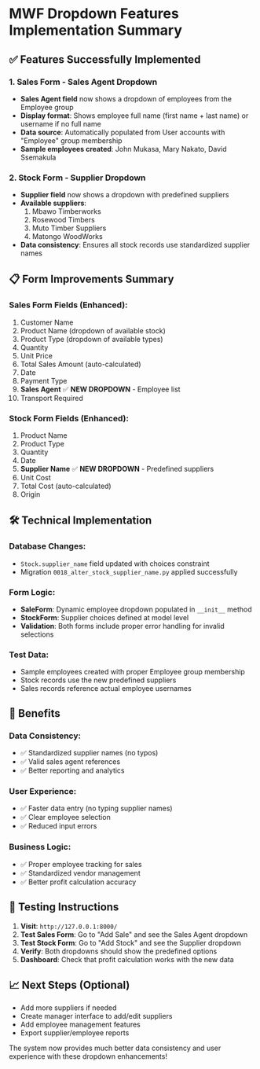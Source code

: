 # MWF Dropdown Features Implementation Summary

## ✅ **Features Successfully Implemented**

### 1. **Sales Form - Sales Agent Dropdown** 
- **Sales Agent field** now shows a dropdown of employees from the Employee group
- **Display format**: Shows employee full name (first name + last name) or username if no full name
- **Data source**: Automatically populated from User accounts with "Employee" group membership
- **Sample employees created**: John Mukasa, Mary Nakato, David Ssemakula

### 2. **Stock Form - Supplier Dropdown**
- **Supplier field** now shows a dropdown with predefined suppliers
- **Available suppliers**:
  1. Mbawo Timberworks
  2. Rosewood Timbers  
  3. Muto Timber Suppliers
  4. Matongo WoodWorks
- **Data consistency**: Ensures all stock records use standardized supplier names

## 📋 **Form Improvements Summary**

### **Sales Form Fields** (Enhanced):
1. Customer Name
2. Product Name (dropdown of available stock)
3. Product Type (dropdown of available types)
4. Quantity  
5. Unit Price
6. Total Sales Amount (auto-calculated)
7. Date
8. Payment Type
9. **Sales Agent** ✅ **NEW DROPDOWN** - Employee list
10. Transport Required

### **Stock Form Fields** (Enhanced):
1. Product Name
2. Product Type
3. Quantity
4. Date
5. **Supplier Name** ✅ **NEW DROPDOWN** - Predefined suppliers
6. Unit Cost
7. Total Cost (auto-calculated)
8. Origin

## 🛠 **Technical Implementation**

### **Database Changes**:
- `Stock.supplier_name` field updated with choices constraint
- Migration `0018_alter_stock_supplier_name.py` applied successfully

### **Form Logic**:
- **SaleForm**: Dynamic employee dropdown populated in `__init__` method
- **StockForm**: Supplier choices defined at model level
- **Validation**: Both forms include proper error handling for invalid selections

### **Test Data**:
- Sample employees created with proper Employee group membership
- Stock records use the new predefined suppliers
- Sales records reference actual employee usernames

## 🎯 **Benefits**

### **Data Consistency**:
- ✅ Standardized supplier names (no typos)
- ✅ Valid sales agent references
- ✅ Better reporting and analytics

### **User Experience**:
- ✅ Faster data entry (no typing supplier names)
- ✅ Clear employee selection
- ✅ Reduced input errors

### **Business Logic**:
- ✅ Proper employee tracking for sales
- ✅ Standardized vendor management
- ✅ Better profit calculation accuracy

## 🚀 **Testing Instructions**

1. **Visit**: `http://127.0.0.1:8000/`
2. **Test Sales Form**: Go to "Add Sale" and see the Sales Agent dropdown
3. **Test Stock Form**: Go to "Add Stock" and see the Supplier dropdown
4. **Verify**: Both dropdowns should show the predefined options
5. **Dashboard**: Check that profit calculation works with the new data

## 📈 **Next Steps** (Optional)

- Add more suppliers if needed
- Create manager interface to add/edit suppliers
- Add employee management features
- Export supplier/employee reports

The system now provides much better data consistency and user experience with these dropdown enhancements!